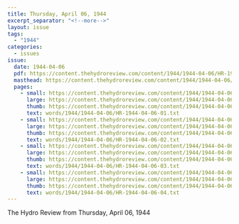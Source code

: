 ```yaml
---
title: Thursday, April 06, 1944
excerpt_separator: "<!--more-->"
layout: issue
tags:
  - "1944"
categories:
  - issues
issue:
  date: 1944-04-06
  pdf: https://content.thehydroreview.com/content/1944/1944-04-06/HR-1944-04-06.pdf
  masthead: https://content.thehydroreview.com/content/1944/1944-04-06/masthead/HR-1944-04-06.jpg
  pages:
    - small: https://content.thehydroreview.com/content/1944/1944-04-06/small/HR-1944-04-06-01.jpg
      large: https://content.thehydroreview.com/content/1944/1944-04-06/large/HR-1944-04-06-01.jpg
      thumb: https://content.thehydroreview.com/content/1944/1944-04-06/thumbnails/HR-1944-04-06-01.jpg
      text: words/1944/1944-04-06/HR-1944-04-06-01.txt
    - small: https://content.thehydroreview.com/content/1944/1944-04-06/small/HR-1944-04-06-02.jpg
      large: https://content.thehydroreview.com/content/1944/1944-04-06/large/HR-1944-04-06-02.jpg
      thumb: https://content.thehydroreview.com/content/1944/1944-04-06/thumbnails/HR-1944-04-06-02.jpg
      text: words/1944/1944-04-06/HR-1944-04-06-02.txt
    - small: https://content.thehydroreview.com/content/1944/1944-04-06/small/HR-1944-04-06-03.jpg
      large: https://content.thehydroreview.com/content/1944/1944-04-06/large/HR-1944-04-06-03.jpg
      thumb: https://content.thehydroreview.com/content/1944/1944-04-06/thumbnails/HR-1944-04-06-03.jpg
      text: words/1944/1944-04-06/HR-1944-04-06-03.txt
    - small: https://content.thehydroreview.com/content/1944/1944-04-06/small/HR-1944-04-06-04.jpg
      large: https://content.thehydroreview.com/content/1944/1944-04-06/large/HR-1944-04-06-04.jpg
      thumb: https://content.thehydroreview.com/content/1944/1944-04-06/thumbnails/HR-1944-04-06-04.jpg
      text: words/1944/1944-04-06/HR-1944-04-06-04.txt
---
```


The Hydro Review from Thursday, April 06, 1944

<!--more-->

